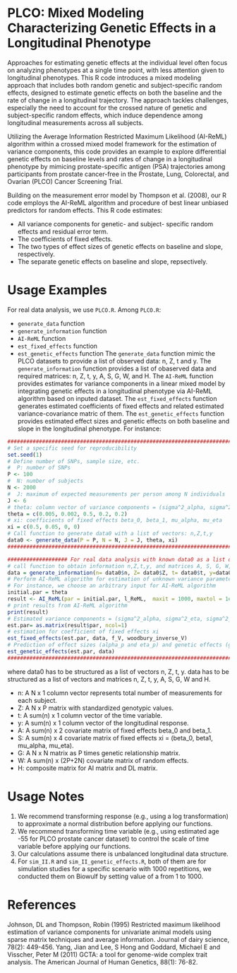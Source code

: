 # PLCO: Mixed Modeling Characterizing Genetic Effects in a Longitudinal Phenotype 
Approaches for estimating genetic effects at the individual level often focus on analyzing phenotypes at a single time point, with less attention given to longitudinal phenotypes. This R code introduces a mixed modeling approach that includes both random genetic and subject-specific random effects, designed to estimate genetic effects on both the baseline and the rate of change in a longitudinal trajectory. The approach tackles challenges, especially the need to account for the crossed nature of genetic and subject-specific random effects, which induce dependence among longitudinal measurements across all subjects.
 
Utilizing the Average Information Restricted Maximum Likelihood (AI-ReML) algorithm within a crossed mixed model framework for the estimation of variance components, this code provides an example to explore differential genetic effects on baseline levels and rates of change in a longitudinal phenotype by mimicing prostate-specific antigen (PSA) trajectories among participants from prostate cancer-free in the Prostate, Lung, Colorectal, and Ovarian (PLCO) Cancer Screening Trial. 

Building on the measurement error model by Thompson et al. (2008), our R code employs the AI-ReML algorithm and procedure of best linear unbiased predictors for random effects. This R code estimates:
- All variance components for genetic- and subject- specific random effects and residual error term.
- The coefficients of fixed effects.   
- The two types of effect sizes of genetic effects on baseline and slope, respectively.
- The separate genetic effects on baseline and slope, repsectively.


# Usage Examples
For real data analysis, we use `PLCO.R`. Among `PLCO.R`: 
- `generate_data` function
- `generate_information` function
- `AI-ReML` function
- `est_fixed_effects` function
- `est_genetic_effects` function
The `generate_data` function mimic the PLCO datasets to provide a list of observed data: n, Z, t and y. 
The `generate_information` function provides a list of obaserved data and required matrices: n, Z, t, y, A, S, G, W, and H.
The `AI-ReML` function provides estimates for variance components in a linear mixed model by integrating genetic effects in a longitudinal phenotype via AI-ReML algorithm based on inputed dataset. 
The `est_fixed_effects` function generates estimated coefficients of fixed effects and related estimated variance-covariance matric of them. 
The `est_genetic_effects` function provides estimated effect sizes and genetic effects on both baseline and slope in the longitudinal phenotype. 
For instance: 
```r
###################################################################################################################
# Set a specific seed for reproducibility
set.seed(1)
# Define number of SNPs, sample size, etc.
#  P: number of SNPs
P <- 100
#  N: number of subjects
N <- 2000
#  J: maximum of expected measurements per person among N individuals
J <- 6
# theta: column vector of variance components = (sigma^2_alpha, sigma^2_eta, sigma^2_b0, sigma^2_b1, sigma^2_e)
theta = c(0.005, 0.002, 0.5, 0.2, 0.2)
# xi: coefficients of fixed effects beta_0, beta_1, mu_alpha, mu_eta
xi = c(0.5, 0.05, 0, 0)
# Call function to generate data0 with a list of vectors: n,Z,t,y
data0 <- generate_data(P = P, N = N, J = J, theta, xi)
####################################################################################################################

################### For real data analysis with known data0 as a list of column vectors n, Z, t,y ##################
# call function to obtain information n,Z,t,y, and matrices A, S, G, W,H based on known n,Z,t,y 
data = generate_information(n= data0$n, Z= data0$Z, t= data0$t, y=data0$y)
# Perform AI-ReML algorithm for estimation of unknown variance parameters
# For instance, we choose an arbitrary input for AI-ReML algorithm
initial.par = theta
result <- AI_ReML(par = initial.par, l_ReML,  maxit = 1000, maxtol = 1e-4, data = data, f_V, AI_DL, woodbury_inverse_V)
# print results from AI-ReML algorithm
print(result)
# Estimated variance components = (sigma^2_alpha, sigma^2_eta, sigma^2_b0, sigma^2_b1, sigma^2_e)
est.par= as.matrix(result$par, ncol=1)
# estimation for coefficient of fixed effects xi
est_fixed_effects(est.par, data, f_V, woodbury_inverse_V)
# Prediction of effect sizes (alpha_p and eta_p) and genetic effects (g_i and g_i^*)
est_genetic_effects(est.par, data)
####################################################################################################################
```
where data0 has to be structured as a list of vectors n, Z, t, y. data has to be structured as a list of vectors and matrices n, Z, t, y, A, S, G, W and H. 
- n: A N x 1 column vector represents total number of measurements for each subject. 
- Z: A N x P matrix with standardized genotypic values.
- t: A sum(n) x 1 column vector of the time variable.
- y: A sum(n) x 1 column vector of the longitudinal response.
- A: A sum(n) x 2 covariate matrix of fixed effects beta_0 and beta_1.
- S: A sum(n) x 4 covariate matrix of fixed effects xi = (beta_0, beta1, mu_alpha, mu_eta).
- G: A N x N matrix as P times genetic relationship matrix.
- W: A sum(n) x (2P+2N) covariate matrix of random effects.
- H: composite matrix for AI matrix and DL matrix.

# Usage Notes
1. We recommend transforming response (e.g., using a log transformation) to approximate a normal distribution before applying our functions.
2. We recommend transforming time variable (e.g., using estimated age -55 for PLCO prostate cancer dataset) to control the scale of time variable before applying our functions. 
3. Our calculations assume there is unbalanced longitudinal data structure.
4. For `sim_II.R` and `sim_II_genetic_effects.R`, both of them are for simulation studies for a specific scenario with 1000 repetitions, we conducted them on Biowulf by setting value of a from 1 to 1000.  
   
# References
Johnson, DL and Thompson, Robin (1995) Restricted maximum likelihood estimation of variance components for univariate animal models using sparse matrix techniques and average information.  Journal of dairy science, 78(2): 449-456. 
Yang, Jian and Lee, S Hong and Goddard, Michael E and Visscher, Peter M (2011) GCTA: a tool for genome-wide complex trait analysis. The American Journal of Human Genetics, 88(1): 76-82.
   
